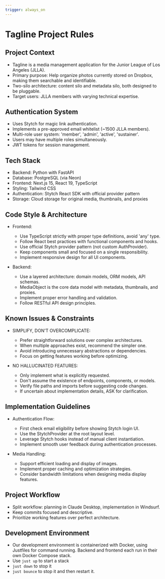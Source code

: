 ```yaml
---
trigger: always_on
---
```


# Tagline Project Rules

## Project Context
- Tagline is a media management application for the Junior League of Los Angeles (JLLA).
- Primary purpose: Help organize photos currently stored on Dropbox, making them searchable and identifiable.
- Two-silo architecture: content silo and metadata silo, both designed to be pluggable.
- Target users: JLLA members with varying technical expertise.

## Authentication System
- Uses Stytch for magic link authentication.
- Implements a pre-approved email whitelist (~1500 JLLA members).
- Multi-role user system: 'member', 'admin', 'active', 'sustainer'.
- Users may have multiple roles simultaneously.
- JWT tokens for session management.

## Tech Stack
- Backend: Python with FastAPI
- Database: PostgreSQL (via Neon)
- Frontend: Next.js 15, React 19, TypeScript
- Styling: Tailwind CSS
- Authentication: Stytch React SDK with official provider pattern
- Storage: Cloud storage for original media, thumbnails, and proxies

## Code Style & Architecture
- Frontend:
  - Use TypeScript strictly with proper type definitions, avoid 'any' type.
  - Follow React best practices with functional components and hooks.
  - Use official Stytch provider pattern (not custom AuthProvider).
  - Keep components small and focused on a single responsibility.
  - Implement responsive design for all UI components.

- Backend:
  - Use a layered architecture: domain models, ORM models, API schemas.
  - MediaObject is the core data model with metadata, thumbnails, and proxies.
  - Implement proper error handling and validation.
  - Follow RESTful API design principles.

## Known Issues & Constraints
- SIMPLIFY, DON'T OVERCOMPLICATE:
  - Prefer straightforward solutions over complex architectures.
  - When multiple approaches exist, recommend the simpler one.
  - Avoid introducing unnecessary abstractions or dependencies.
  - Focus on getting features working before optimizing.

- NO HALLUCINATED FEATURES:
  - Only implement what is explicitly requested.
  - Don't assume the existence of endpoints, components, or models.
  - Verify file paths and imports before suggesting code changes.
  - If uncertain about implementation details, ASK for clarification.

## Implementation Guidelines
- Authentication Flow:
  - First check email eligibility before showing Stytch login UI.
  - Use the StytchProvider at the root layout level.
  - Leverage Stytch hooks instead of manual client instantiation.
  - Implement smooth user feedback during authentication processes.

- Media Handling:
  - Support efficient loading and display of images.
  - Implement proper caching and optimization strategies.
  - Consider bandwidth limitations when designing media display features.

## Project Workflow
- Split workflow: planning in Claude Desktop, implementation in Windsurf.
- Keep commits focused and descriptive.
- Prioritize working features over perfect architecture.

## Development Environment
- Our development environment is containerized with Docker, using Justfiles for command running. Backend and frontend each run in their own Docker Compose stack.
- Use `just up` to start a stack
- `just down` to stop it
- `just bounce` to stop it and then restart it.
